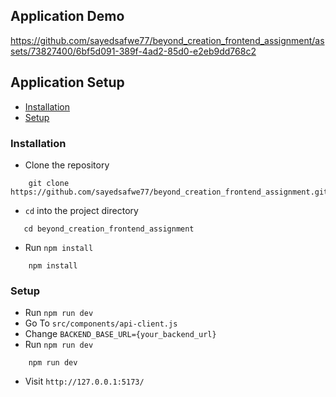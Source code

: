 ## Application Demo



https://github.com/sayedsafwe77/beyond_creation_frontend_assignment/assets/73827400/6bf5d091-389f-4ad2-85d0-e2eb9dd768c2



## Application Setup

- [Installation](#installation)
- [Setup](#setup)

<a name="installation"></a>

### Installation

- Clone the repository

```
    git clone https://github.com/sayedsafwe77/beyond_creation_frontend_assignment.git
```

- `cd` into the project directory

```
   cd beyond_creation_frontend_assignment
```

- Run `npm install`

```
    npm install
```

<a name="setup"></a>

### Setup

- Run `npm run dev`
- Go To `src/components/api-client.js`
- Change `BACKEND_BASE_URL={your_backend_url}`
- Run `npm run dev`

```
    npm run dev
```

- Visit `http://127.0.0.1:5173/`
